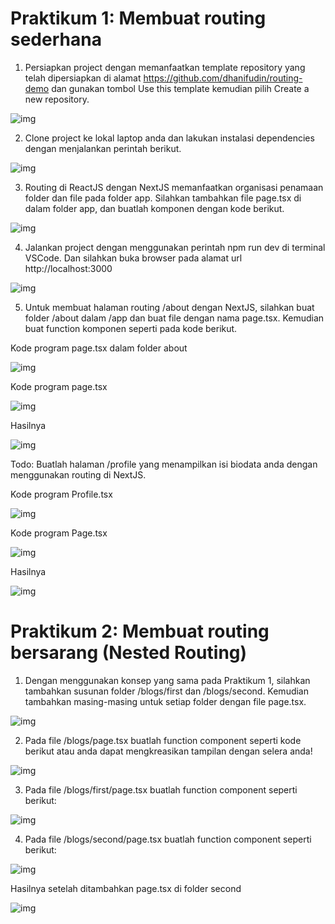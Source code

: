 # Praktikum 1: Membuat routing sederhana

1. Persiapkan project dengan memanfaatkan template repository yang telah dipersiapkan di alamat https://github.com/dhanifudin/routing-demo dan gunakan tombol Use this template kemudian pilih Create a new repository.

![img](/routing-demo-main/img/hasil%20clone%20praktikum%201.PNG)

2. Clone project ke lokal laptop anda dan lakukan instalasi dependencies dengan menjalankan perintah berikut.

![img](/routing-demo-main/img/npm%20install%20praktikum%201.PNG)

3. Routing di ReactJS dengan NextJS memanfaatkan organisasi penamaan folder dan file pada folder app. Silahkan tambahkan file page.tsx di dalam folder app, dan buatlah komponen dengan kode berikut.

![img](/routing-demo-main/img/page%20tsx%20praktikum%201.PNG)

4. Jalankan project dengan menggunakan perintah npm run dev di terminal VSCode. Dan silahkan buka browser pada alamat url http://localhost:3000

![img](/routing-demo-main/img/hasil%20npm%20run%20dev%20praktikum%201.PNG)

5. Untuk membuat halaman routing /about dengan NextJS, silahkan buat folder /about dalam /app dan buat file dengan nama page.tsx. Kemudian buat function komponen seperti pada kode berikut.

Kode program page.tsx dalam folder about

![img](/routing-demo-main/img/kode%20program%20page%20tsx%20folder%20about%20prak%201.PNG)

Kode program page.tsx

![img](/routing-demo-main/img/kode%20program%20page.tsx%20praktikum%201.PNG)

Hasilnya 

![img](/routing-demo-main/img/hasil%20praktikum%201.PNG)

Todo: Buatlah halaman /profile yang menampilkan isi biodata anda dengan menggunakan routing di NextJS.

Kode program Profile.tsx

![img](/routing-demo-main/img/kode%20program%20profile.tsx%20praktikum%201.PNG)

Kode program Page.tsx

![img](/routing-demo-main/img/kode%20program%20page.tsx%20untuk%20profile.PNG)

Hasilnya

![img](/routing-demo-main/img/Hasil%20Biodata%20praktikum%201.PNG)

# Praktikum 2: Membuat routing bersarang (Nested Routing)

1. Dengan menggunakan konsep yang sama pada Praktikum 1, silahkan tambahkan susunan folder /blogs/first dan /blogs/second. Kemudian tambahkan masing-masing untuk setiap folder dengan file page.tsx.

![img](/routing-demo-main/img/macam-macam%20folder%20praktikum%202.PNG)

2. Pada file /blogs/page.tsx buatlah function component seperti kode berikut atau anda dapat mengkreasikan tampilan dengan selera anda!

![img](/routing-demo-main/img/kode%20program%20page%20folder%20blog%20prak%202.PNG)

3. Pada file /blogs/first/page.tsx buatlah function component seperti berikut:

![img](/routing-demo-main/img/kode%20program%20page%20foler%20first%20prak%202.PNG)

4. Pada file /blogs/second/page.tsx buatlah function component seperti berikut:

![img](/routing-demo-main/img/kode%20program%20page%20folder%20second%20prak%202.PNG)

Hasilnya setelah ditambahkan page.tsx di folder second 

![img](/routing-demo-main/img/hasil%20praktikum%202.PNG)






